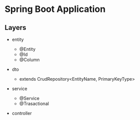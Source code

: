 # Spring Boot Application

## Layers
- entity
    - @Entity
    - @Id
    - @Column

- dto
    - extends CrudRepository<EntityName, PrimaryKeyType>
- service
    - @Service
    - @Trasactional
- controller